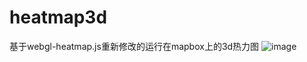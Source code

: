 # heatmap3d
基于webgl-heatmap.js重新修改的运行在mapbox上的3d热力图
![image](https://github.com/cdhuangyong/heatmap3d/blob/master/15780321313680.png)

